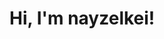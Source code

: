 <h1>Hi, I'm nayzelkei!</h1>



<!---
nayzelkei/nayzelkei is a ✨ special ✨ repository because its `README.md` (this file) appears on your GitHub profile.
You can click the Preview link to take a look at your changes.
--->
